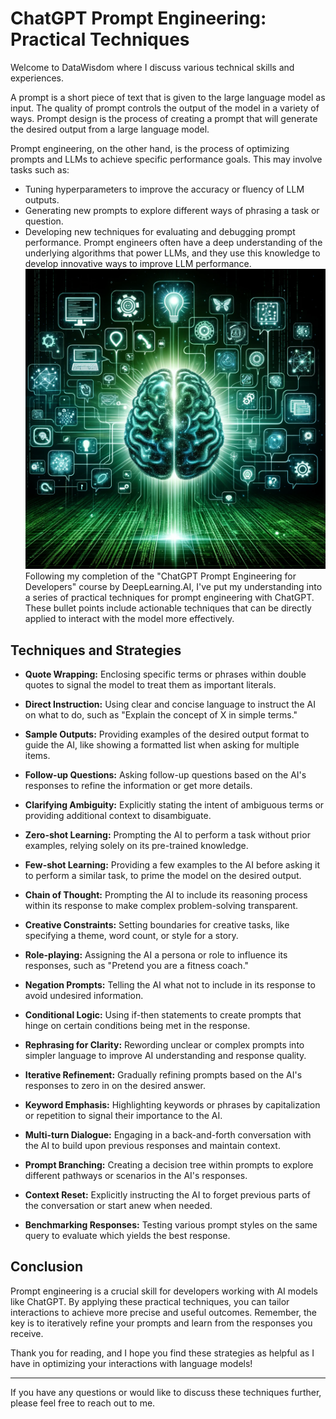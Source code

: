 # ChatGPT Prompt Engineering: Practical Techniques

Welcome to DataWisdom where I discuss various technical skills and experiences. 

A prompt is a short piece of text that is given to the large language model as input. The quality of prompt controls the output of the model in a variety of ways. Prompt design is the process of creating a prompt that will generate the desired output from a large language model.

Prompt engineering, on the other hand, is the process of optimizing prompts and LLMs to achieve specific performance goals. This may involve tasks such as:
- Tuning hyperparameters to improve the accuracy or fluency of LLM outputs.
- Generating new prompts to explore different ways of phrasing a task or question.
- Developing new techniques for evaluating and debugging prompt performance.
Prompt engineers often have a deep understanding of the underlying algorithms that power LLMs, and they use this knowledge to develop innovative ways to improve LLM performance.
![image](https://github.com/pratheeksha11/DataWisdom/blob/main/image3.png)
Following my completion of the "ChatGPT Prompt Engineering for Developers" course by DeepLearning.AI, I've put my understanding into a series of practical techniques for prompt engineering with ChatGPT. These bullet points include actionable techniques that can be directly applied to interact with the model more effectively.


## Techniques and Strategies

- **Quote Wrapping:** Enclosing specific terms or phrases within double quotes to signal the model to treat them as important literals.

- **Direct Instruction:** Using clear and concise language to instruct the AI on what to do, such as "Explain the concept of X in simple terms."

- **Sample Outputs:** Providing examples of the desired output format to guide the AI, like showing a formatted list when asking for multiple items.

- **Follow-up Questions:** Asking follow-up questions based on the AI's responses to refine the information or get more details.

- **Clarifying Ambiguity:** Explicitly stating the intent of ambiguous terms or providing additional context to disambiguate.

- **Zero-shot Learning:** Prompting the AI to perform a task without prior examples, relying solely on its pre-trained knowledge.

- **Few-shot Learning:** Providing a few examples to the AI before asking it to perform a similar task, to prime the model on the desired output.

- **Chain of Thought:** Prompting the AI to include its reasoning process within its response to make complex problem-solving transparent.

- **Creative Constraints:** Setting boundaries for creative tasks, like specifying a theme, word count, or style for a story.

- **Role-playing:** Assigning the AI a persona or role to influence its responses, such as "Pretend you are a fitness coach."

- **Negation Prompts:** Telling the AI what not to include in its response to avoid undesired information.

- **Conditional Logic:** Using if-then statements to create prompts that hinge on certain conditions being met in the response.

- **Rephrasing for Clarity:** Rewording unclear or complex prompts into simpler language to improve AI understanding and response quality.

- **Iterative Refinement:** Gradually refining prompts based on the AI's responses to zero in on the desired answer.

- **Keyword Emphasis:** Highlighting keywords or phrases by capitalization or repetition to signal their importance to the AI.

- **Multi-turn Dialogue:** Engaging in a back-and-forth conversation with the AI to build upon previous responses and maintain context.

- **Prompt Branching:** Creating a decision tree within prompts to explore different pathways or scenarios in the AI's responses.

- **Context Reset:** Explicitly instructing the AI to forget previous parts of the conversation or start anew when needed.

- **Benchmarking Responses:** Testing various prompt styles on the same query to evaluate which yields the best response.


##
## Conclusion

Prompt engineering is a crucial skill for developers working with AI models like ChatGPT. By applying these practical techniques, you can tailor interactions to achieve more precise and useful outcomes. Remember, the key is to iteratively refine your prompts and learn from the responses you receive.

Thank you for reading, and I hope you find these strategies as helpful as I have in optimizing your interactions with language models!

---
If you have any questions or would like to discuss these techniques further, please feel free to reach out to me.

